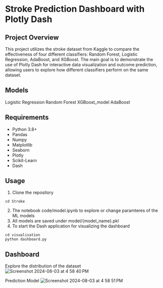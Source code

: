 # Stroke Prediction Dashboard with Plotly Dash

## Project Overview
This project utilizes the stroke dataset from Kaggle to compare the effectiveness of four different classifiers: Random Forest, Logistic Regression, AdaBoost, and XGBoost. 
The main goal is to demonstrate the use of Plotly Dash for interactive data visualization and outcome prediction, allowing users to explore how different classifiers perform on the same dataset.

## Models
Logistic Regression
Random Forest
XGBoost_model
AdaBoost

## Requirements
- Python 3.8+
- Pandas
- Numpy
- Matplotlib
- Seaborn
- Plotly
- Scikit-Learn
- Dash
  
## Usage 
1. Clone the repository
  ```
cd Stroke
```
2. The notebook code/model.ipynb to explore or change paramteres of the ML models 
3. All models are saved under model/{model_name}.pkl
4. To start the Dash application for visualizing the dashboard
```
cd visualisation
python dashboard.py

```

## Dashboard
Explore the distribution of the dataset
![Screenshot 2024-08-03 at 4 58 40 PM](https://github.com/user-attachments/assets/c82f48d3-5153-427c-878b-c9c89dd125fc)

Prediction Model
![Screenshot 2024-08-03 at 4 58 51 PM](https://github.com/user-attachments/assets/18f67f0f-c125-43da-a05b-1becd71deb8d)
